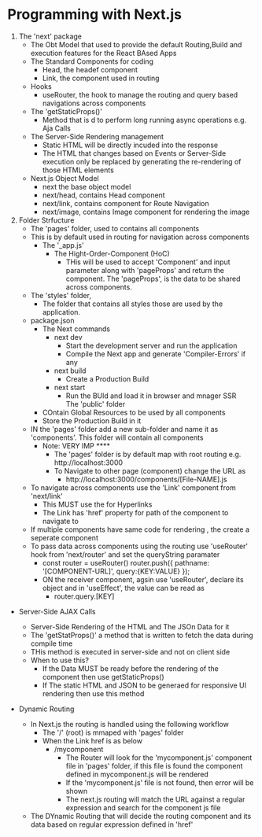 # Programming with Next.js

1. The 'next' package
    - The Obt Model that used to provide the default Routing,Build and execution features for the React BAsed Apps
    - The Standard Components for coding
        - Head, the headef component
        - Link, the component used in routing
    - Hooks
        - useRouter, the hook to manage the routing and query based navigations across components
    - The 'getStaticProps()'
        - Method that is d to perform long running async operations e.g. Aja Calls
    - The Server-Side Rendering management
        - Static HTML will be directly incuded into the response
        - The HTML that changes based on Events or Server-Side execution only be replaced by generating the re-rendering of those HTML elements
    - Next.js Object Model
        - next the base object model
        - next/head, contains Head component
        - next/link, contains component for Route Navigation
        - next/image, contains Image component for rendering the image
2. Folder Strfucture
    - The 'pages' folder, used to contains all components
    - This is by default used in routing for navigation across components
        - The '_app.js'
            - The Hight-Order-Component (HoC)
                - THis will be used to accept 'Component' and input parameter along with 'pageProps' and return the component. The 'pageProps', is the data to be shared across components.
   - The 'styles' folder,
        - The folder that contains all styles those are used by the application.
    - package.json
        - The Next commands
            - next dev
                - Start the development server and run the application
                - Compile the Next app and generate 'Compiler-Errors' if any
            - next build
                - Create a Production Build
            - next start
                - Run the BUld and load it in browser and mnager SSR                                           
    The 'public' folder
        - COntain Global Resources to be used by all components
        - Store the Production Build in it
    - IN the 'pages' folder add a new sub-folder and name it as 'components'. This folder will contain all components
        - Note: VERY IMP ****
            - The 'pages' folder is by default map with root routing e.g. http://localhost:3000
            - To Navigate to other page (component) change the URL as
                - http://localhost:3000/components/[File-NAME].js   
    - To navigate across components use the 'Link' component from 'next/link'
        - This MUST use the <a> for Hyperlinks
        - The Link has 'href' property for path of the component to navigate to
    - If multiple components have same code for rendering , the create a seperate component
    - To pass data across components using the routing use 'useRouter' hook from 'next/router' and set the queryString paramater
        - const router = useRouter()
        router.push({
            pathname: '[COMPONENT-URL]',
            query:{KEY:VALUE}
        });
        - ON the receiver component, agsin use 'useRouter', declare its object and in 'useEffect', the value can be read as 
            - router.query.[KEY]                  
- Server-Side AJAX Calls
    - Server-Side Rendering of the HTML and The JSOn Data for it
    - The 'getStatProps()' a method that is written to fetch the data during compile time 
    - THis method is executed in server-side and not on client side
    - When to use this?
        - If the Data MUST be ready before the rendering of the component then use getStaticProps()
        - If The static HTML and JSON to be generaed for responsive UI rendering then use this method  

- Dynamic Routing           
    - In Next.js the routing is handled using the following workflow
        - The '/' (root) is mmaped with 'pages' folder
        - When the Link href is as below
            - /mycomponent
                - The Router will look for the 'mycomponent.js' component file in 'pages' folder, if this file is found the component defined in mycomponent.js will be rendered
                - If the 'mycomponent.js' file is not found, then error will be shown     
                - The next.js routing will match the URL against a regular expression and search for the component js file
    - The DYnamic Routing that will decide the routing component and its data based on regular expression defined in 'href'